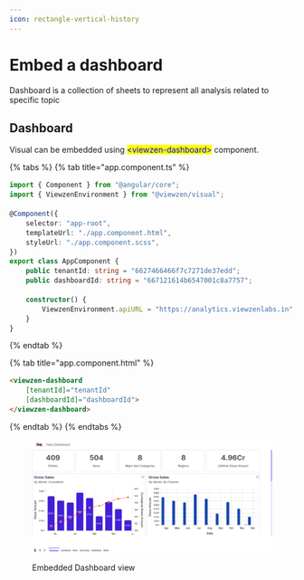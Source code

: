 ```yaml
---
icon: rectangle-vertical-history
---
```


# Embed a dashboard

Dashboard is a collection of sheets to represent all analysis related to specific topic

## Dashboard

Visual can be embedded using <mark style="color:blue;">\<viewzen-dashboard></mark> component.

{% tabs %}
{% tab title="app.component.ts" %}
```typescript
import { Component } from "@angular/core";
import { ViewzenEnvironment } from "@viewzen/visual";

@Component({
	selector: "app-root",
	templateUrl: "./app.component.html",
	styleUrl: "./app.component.scss",
})
export class AppComponent {
	public tenantId: string = "6627466466f7c7271de37edd";
	public dashboardId: string = "667121614b6547001c8a7757";

	constructor() {
		ViewzenEnvironment.apiURL = "https://analytics.viewzenlabs.in";
	}
}
```
{% endtab %}

{% tab title="app.component.html" %}
```html
<viewzen-dashboard
	[tenantId]="tenantId"
	[dashboardId]="dashboardId">
</viewzen-dashboard>
```
{% endtab %}
{% endtabs %}

<figure><img src="../../../.gitbook/assets/Screenshot from 2024-12-10 17-47-54.png" alt=""><figcaption><p>Embedded Dashboard view</p></figcaption></figure>
